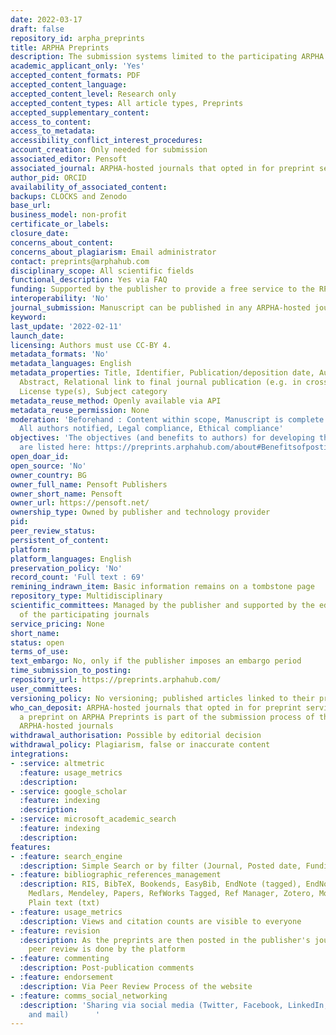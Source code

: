 ```yaml
---
date: 2022-03-17
draft: false
repository_id: arpha_preprints
title: ARPHA Preprints
description: The submission systems limited to the participating ARPHA journals
academic_applicant_only: 'Yes'
accepted_content_formats: PDF
accepted_content_language:
accepted_content_level: Research only
accepted_content_types: All article types, Preprints
accepted_supplementary_content:
access_to_content:
access_to_metadata:
accessibility_conflict_interest_procedures:
account_creation: Only needed for submission
associated_editor: Pensoft
associated_journal: ARPHA-hosted journals that opted in for preprint services
author_pid: ORCID
availability_of_associated_content:
backups: CLOCKS and Zenodo
base_url:
business_model: non-profit
certificate_or_labels:
closure_date:
concerns_about_content:
concerns_about_plagiarism: Email administrator
contact: preprints@arphahub.com
disciplinary_scope: All scientific fields
functional_description: Yes via FAQ
funding: Supported by the publisher to provide a free service to the RPHa-hosted journals
interoperability: 'No'
journal_submission: Manuscript can be published in any ARPHA-hosted journal
keyword:
last_update: '2022-02-11'
launch_date:
licensing: Authors must use CC-BY 4.
metadata_formats: 'No'
metadata_languages: English
metadata_properties: Title, Identifier, Publication/deposition date, Author name(s),
  Abstract, Relational link to final journal publication (e.g. in crossref metadata),
  License type(s), Subject category
metadata_reuse_method: Openly available via API
metadata_reuse_permission: None
moderation: 'Beforehand : Content within scope, Manuscript is complete (methods, references),
  All authors notified, Legal compliance, Ethical compliance'
objectives: 'The objectives (and benefits to authors) for developing the platform
  are listed here: https://preprints.arphahub.com/about#Benefitsofpostingapreprint'
open_doar_id:
open_source: 'No'
owner_country: BG
owner_full_name: Pensoft Publishers
owner_short_name: Pensoft
owner_url: https://pensoft.net/
ownership_type: Owned by publisher and technology provider
pid:
peer_review_status:
persistent_of_content:
platform:
platform_languages: English
preservation_policy: 'No'
record_count: 'Full text : 69'
remining_indrawn_item: Basic information remains on a tombstone page
repository_type: Multidisciplinary
scientific_committees: Managed by the publisher and supported by the editorial boards
  of the participating journals
service_pricing: None
short_name:
status: open
terms_of_use:
text_embargo: No, only if the publisher imposes an embargo period
time_submission_to_posting:
repository_url: https://preprints.arphahub.com/
user_committees:
versioning_policy: No versioning; published articles linked to their preprints.
who_can_deposit: ARPHA-hosted journals that opted in for preprint services. Posting
  a preprint on ARPHA Preprints is part of the submission process of the participating
  ARPHA-hosted journals
withdrawal_authorisation: Possible by editorial decision
withdrawal_policy: Plagiarism, false or inaccurate content
integrations:
- :service: altmetric
  :feature: usage_metrics
  :description:
- :service: google_scholar
  :feature: indexing
  :description:
- :service: microsoft_academic_search
  :feature: indexing
  :description:
features:
- :feature: search_engine
  :description: Simple Search or by filter (Journal, Posted date, Funding Agency)
- :feature: bibliographic_references_management
  :description: RIS, BibTeX, Bookends, EasyBib, EndNote (tagged), EndNote 8 (xml),
    Medlars, Mendeley, Papers, RefWorks Tagged, Ref Manager, Zotero, Mods (xml) and
    Plain text (txt)
- :feature: usage_metrics
  :description: Views and citation counts are visible to everyone
- :feature: revision
  :description: As the preprints are then posted in the publisher's journals, the
    peer review is done by the platform
- :feature: commenting
  :description: Post-publication comments
- :feature: endorsement
  :description: Via Peer Review Process of the website
- :feature: comms_social_networking
  :description: 'Sharing via social media (Twitter, Facebook, LinkedIn, Reddit, Mendeley
    and mail)      '
---
```



